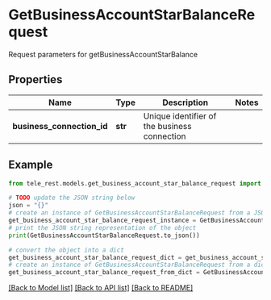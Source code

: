 # GetBusinessAccountStarBalanceRequest

Request parameters for getBusinessAccountStarBalance

## Properties

Name | Type | Description | Notes
------------ | ------------- | ------------- | -------------
**business_connection_id** | **str** | Unique identifier of the business connection | 

## Example

```python
from tele_rest.models.get_business_account_star_balance_request import GetBusinessAccountStarBalanceRequest

# TODO update the JSON string below
json = "{}"
# create an instance of GetBusinessAccountStarBalanceRequest from a JSON string
get_business_account_star_balance_request_instance = GetBusinessAccountStarBalanceRequest.from_json(json)
# print the JSON string representation of the object
print(GetBusinessAccountStarBalanceRequest.to_json())

# convert the object into a dict
get_business_account_star_balance_request_dict = get_business_account_star_balance_request_instance.to_dict()
# create an instance of GetBusinessAccountStarBalanceRequest from a dict
get_business_account_star_balance_request_from_dict = GetBusinessAccountStarBalanceRequest.from_dict(get_business_account_star_balance_request_dict)
```
[[Back to Model list]](../README.md#documentation-for-models) [[Back to API list]](../README.md#documentation-for-api-endpoints) [[Back to README]](../README.md)



